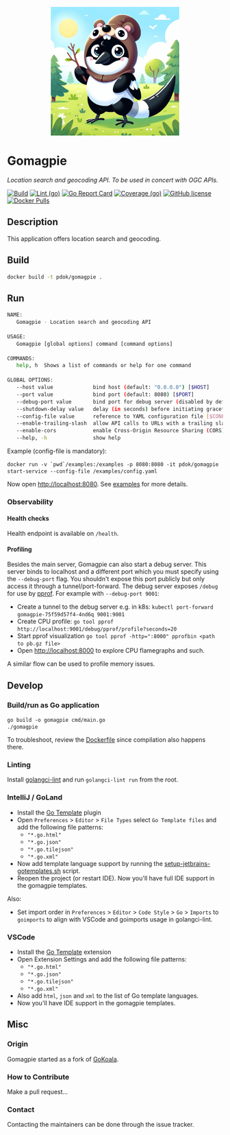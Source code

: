 <p align="center">
<img src="docs/gomagpie.jpeg" alt="Gomagpie" title="Gomagpie" width="300" />
</p>

# Gomagpie

_Location search and geocoding API. To be used in concert with OGC APIs._

[![Build](https://github.com/PDOK/gomagpie/actions/workflows/build-and-publish-image.yml/badge.svg)](https://github.com/PDOK/gomagpie/actions/workflows/build-and-publish-image.yml)
[![Lint (go)](https://github.com/PDOK/gomagpie/actions/workflows/lint-go.yml/badge.svg)](https://github.com/PDOK/gomagpie/actions/workflows/lint-go.yml)
[![Go Report Card](https://goreportcard.com/badge/github.com/PDOK/gomagpie)](https://goreportcard.com/report/github.com/PDOK/gomagpie)
[![Coverage (go)](https://github.com/PDOK/gomagpie/wiki/coverage.svg)](https://raw.githack.com/wiki/PDOK/gomagpie/coverage.html)
[![GitHub license](https://img.shields.io/github/license/PDOK/gomagpie)](https://github.com/PDOK/gomagpie/blob/master/LICENSE)
[![Docker Pulls](https://img.shields.io/docker/pulls/pdok/gomagpie.svg)](https://hub.docker.com/r/pdok/gomagpie)

## Description

This application offers location search and geocoding.

## Build

```bash
docker build -t pdok/gomagpie .
```

## Run

```bash
NAME:
   Gomagpie - Location search and geocoding API

USAGE:
   Gomagpie [global options] command [command options]

COMMANDS:
   help, h  Shows a list of commands or help for one command

GLOBAL OPTIONS:
   --host value             bind host (default: "0.0.0.0") [$HOST]
   --port value             bind port (default: 8080) [$PORT]
   --debug-port value       bind port for debug server (disabled by default), do not expose this port publicly (default: -1) [$DEBUG_PORT]
   --shutdown-delay value   delay (in seconds) before initiating graceful shutdown (e.g. useful in k8s to allow ingress controller to update their endpoints list) (default: 0) [$SHUTDOWN_DELAY]
   --config-file value      reference to YAML configuration file [$CONFIG_FILE]
   --enable-trailing-slash  allow API calls to URLs with a trailing slash. (default: false) [$ALLOW_TRAILING_SLASH]
   --enable-cors            enable Cross-Origin Resource Sharing (CORS) as required by OGC API specs. Disable if you handle CORS elsewhere. (default: false) [$ENABLE_CORS]
   --help, -h               show help
```

Example (config-file is mandatory):

```docker
docker run -v `pwd`/examples:/examples -p 8080:8080 -it pdok/gomagpie start-service --config-file /examples/config.yaml
```

Now open <http://localhost:8080>. See [examples](examples) for more details.

### Observability

#### Health checks

Health endpoint is available on `/health`.

#### Profiling

Besides the main server, Gomagpie can also start a debug server. This server
binds to localhost and a different port which you must specify using the
`--debug-port` flag. You shouldn't expose this port publicly but only access it
through a tunnel/port-forward. The debug server exposes `/debug` for use by
[pprof](https://go.dev/blog/pprof). For example with `--debug-port 9001`:

- Create a tunnel to the debug server e.g. in k8s: `kubectl port-forward
gomagpie-75f59d57f4-4nd6q 9001:9001`
- Create CPU profile: `go tool pprof
http://localhost:9001/debug/pprof/profile?seconds=20`
- Start pprof visualization `go tool pprof -http=":8000" pprofbin <path to pb.gz
file>`
- Open <http://localhost:8000> to explore CPU flamegraphs and such.

A similar flow can be used to profile memory issues.

## Develop

### Build/run as Go application

```
go build -o gomagpie cmd/main.go
./gomagpie
```

To troubleshoot, review the [Dockerfile](./Dockerfile) since compilation also happens there.

### Linting

Install [golangci-lint](https://golangci-lint.run/usage/install/) and run `golangci-lint run`
from the root.

### IntelliJ / GoLand

- Install the [Go Template](https://plugins.jetbrains.com/plugin/10581-go-template) plugin
- Open `Preferences` > `Editor` > `File Types` select `Go Template files` and
  add the following file patterns:
  - `"*.go.html"`
  - `"*.go.json"`
  - `"*.go.tilejson"`
  - `"*.go.xml"`
- Now add template language support by running the
  [setup-jetbrains-gotemplates.sh](hack/setup-jetbrains-gotemplates.sh) script.
- Reopen the project (or restart IDE). Now you'll have full IDE support in the gomagpie templates.

Also:

- Set import order in `Preferences` > `Editor` > `Code Style` > `Go` > `Imports`
  to `goimports` to align with VSCode and goimports usage in golangci-lint.

### VSCode

- Install the [Go Template](https://marketplace.visualstudio.com/items?itemName=jinliming2.vscode-go-template)
  extension
- Open Extension Settings and add the following file patterns:
  - `"*.go.html"`
  - `"*.go.json"`
  - `"*.go.tilejson"`
  - `"*.go.xml"`
- Also add `html`, `json` and `xml` to the list of Go template languages.
- Now you'll have IDE support in the gomagpie templates.

## Misc

### Origin

Gomagpie started as a fork of [GoKoala](https://github.com/PDOK/gokoala).

### How to Contribute

Make a pull request...

### Contact

Contacting the maintainers can be done through the issue tracker.
